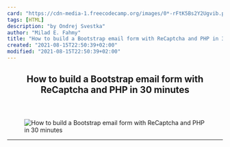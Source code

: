 ```yaml
---
card: "https://cdn-media-1.freecodecamp.org/images/0*-rFtK5Bs2Y2Ugvib.png"
tags: [HTML]
description: "by Ondrej Svestka"
author: "Milad E. Fahmy"
title: "How to build a Bootstrap email form with ReCaptcha and PHP in 30 minutes"
created: "2021-08-15T22:50:39+02:00"
modified: "2021-08-15T22:50:39+02:00"
---
```

<div class="site-wrapper">
<main id="site-main" class="site-main outer">
<div class="inner">
<article class="post-full post tag-html tag-css tag-front-end-development tag-programming tag-tech ">
<header class="post-full-header">
<h1 class="post-full-title">How to build a Bootstrap email form with ReCaptcha and PHP in 30 minutes</h1>
</header>
<figure class="post-full-image">
<picture>
<source media="(max-width: 700px)" sizes="1px" srcset="data:image/gif;base64,R0lGODlhAQABAIAAAAAAAP///yH5BAEAAAAALAAAAAABAAEAAAIBRAA7 1w">
<source media="(min-width: 701px)" sizes="(max-width: 800px) 400px,
(max-width: 1170px) 700px,
1400px" srcset="https://cdn-media-1.freecodecamp.org/images/0*-rFtK5Bs2Y2Ugvib.png 300w,
https://cdn-media-1.freecodecamp.org/images/0*-rFtK5Bs2Y2Ugvib.png 600w,
https://cdn-media-1.freecodecamp.org/images/0*-rFtK5Bs2Y2Ugvib.png 1000w,
https://cdn-media-1.freecodecamp.org/images/0*-rFtK5Bs2Y2Ugvib.png 2000w">
<img onerror="this.style.display='none'" src="https://cdn-media-1.freecodecamp.org/images/0*-rFtK5Bs2Y2Ugvib.png" alt="How to build a Bootstrap email form with ReCaptcha and PHP in 30 minutes">
</picture>
</figure>
<section class="post-full-content">
<div class="post-content medium-migrated-article">
</div>
<hr>
</section>
</article>
</div>
</main>
</div>
<!-- Google Tag Manager (noscript) -->
<!-- End Google Tag Manager (noscript) -->
